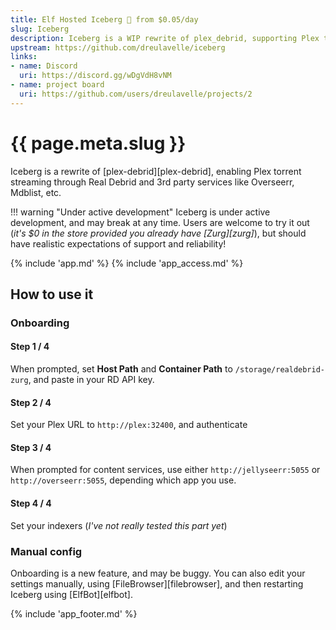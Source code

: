 ```yaml
---
title: Elf Hosted Iceberg 🧝 from $0.05/day
slug: Iceberg
description: Iceberg is a WIP rewrite of plex_debrid, supporting Plex torrent streaming through Real Debrid and 3rd party services like Overseerr, Mdblist, etc.
upstream: https://github.com/dreulavelle/iceberg
links:
- name: Discord
  uri: https://discord.gg/wDgVdH8vNM
- name: project board
  uri: https://github.com/users/dreulavelle/projects/2
---
```


# {{ page.meta.slug }}

Iceberg is a rewrite of [plex-debrid][plex-debrid], enabling Plex torrent streaming through Real Debrid and 3rd party services like Overseerr, Mdblist, etc.

!!! warning "Under active development"
    Iceberg is under active development, and may break at any time. Users are welcome to try it out (*it's $0 in the store provided you already have [Zurg][zurg]*), but should have realistic expectations of support and reliability!

{% include 'app.md' %}
{% include 'app_access.md' %}

## How to use it

### Onboarding

#### Step 1 / 4 

When prompted, set **Host Path** and **Container Path** to `/storage/realdebrid-zurg`, and paste in your RD API key.

#### Step 2 / 4

Set your Plex URL to `http://plex:32400`, and authenticate

#### Step 3 / 4

When prompted for content services, use either `http://jellyseerr:5055` or `http://overseerr:5055`, depending which app you use.

#### Step 4 / 4

Set your indexers (*I've not really tested this part yet*)

### Manual config

Onboarding is a new feature, and may be buggy. You can also edit your settings manually, using [FileBrowser][filebrowser], and then restarting Iceberg using [ElfBot][elfbot].

{% include 'app_footer.md' %}